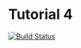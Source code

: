# Tutorial 4
[![Build Status](https://www.travis-ci.com/SaltySquid19/tutorial4.svg?branch=main)](https://www.travis-ci.com/SaltySquid19/tutorial4)
